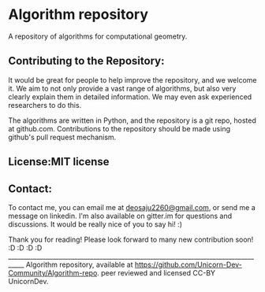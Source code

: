 # Algorithm repository


A repository of algorithms for computational geometry.

## Contributing to the Repository:
It would be great for people to help improve the repository, and we welcome it. We aim to not only provide a vast range of algorithms, but also very clearly explain them in detailed information. We may even ask experienced researchers to do this.

The algorithms are written in Python, and the repository is a git repo, hosted at github.com. Contributions to the repository should be made using github's pull request mechanism.

## License:MIT license

## Contact:
To contact me, you can email me at deosaju2260@gmail.com, or send me a message on linkedin. I'm also available on gitter.im for questions and discussions. It would be really nice of you to say hi! :)

Thank you for reading! Please look forward to many new contribution soon! :D :D :D :D ___________________________________________________________________________________
Algorithm repository, available at https://github.com/Unicorn-Dev-Community/Algorithm-repo. peer reviewed and licensed CC-BY UnicornDev.
